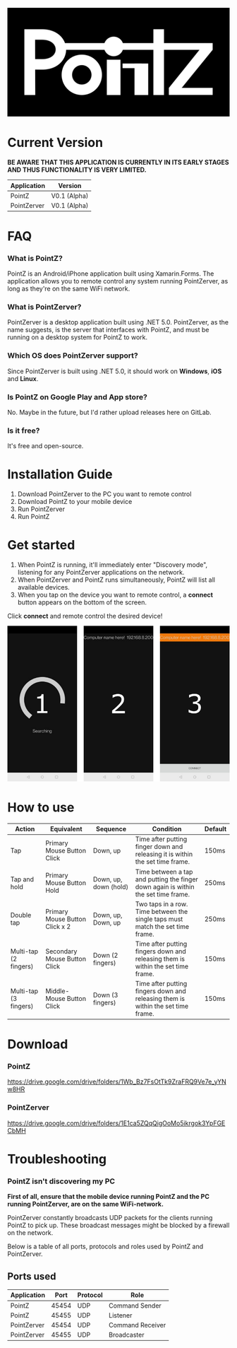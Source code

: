 ![](Graphic/Logo/pz_banner.png)

# Current Version

**BE AWARE THAT THIS APPLICATION IS CURRENTLY IN ITS EARLY STAGES AND THUS FUNCTIONALITY IS VERY LIMITED.**

| Application | Version      |
| ----------- | ------------ |
| PointZ      | V0.1 (Alpha) |
| PointZerver | V0.1 (Alpha) |

# FAQ

### What is PointZ?

PointZ is an Android/iPhone application built using Xamarin.Forms. The application allows you to remote control any system running PointZerver, as long as they're on the same WiFi network.

### What is PointZerver?

PointZerver is a desktop application built using .NET 5.0. PointZerver, as the name suggests, is the server that interfaces with PointZ, and must be running on a desktop system for PointZ to work.

### Which OS does PointZerver support?

Since PointZerver is built using .NET 5.0, it should work on **Windows**, **iOS** and **Linux**.

### Is PointZ on Google Play and App store?

No. Maybe in the future, but I'd rather upload releases here on GitLab.

### Is it free?

It's free and open-source.

# Installation Guide

1. Download PointZerver to the PC you want to remote control
2. Download PointZ to your mobile device
3. Run PointZerver
4. Run PointZ

# Get started

1. When PointZ is running, it'll immediately enter "Discovery mode", listening for any PointZerver applications on the network. 
2. When PointZerver and PointZ runs simultaneously, PointZ will list all available devices.
3. When you tap on the device you want to remote control, a **connect** button appears on the bottom of the screen.

Click **connect** and remote control the desired device!

![](Graphic/Guide/PointZ/Full.png)

# How to use

| Action                | Equivalent                     | Sequence              | Condition                                                    | Default |
| --------------------- | ------------------------------ | --------------------- | ------------------------------------------------------------ | ------- |
| Tap                   | Primary Mouse Button Click     | Down, up              | Time after putting finger down and releasing it is within the set time frame. | 150ms   |
| Tap and hold          | Primary Mouse Button Hold      | Down, up, down (hold) | Time between a tap and putting the finger down again is within the set time frame. | 250ms   |
| Double tap            | Primary Mouse Button Click x 2 | Down, up, Down, up    | Two taps in a row. Time between the single taps must match the set time frame. | 250ms   |
| Multi-tap (2 fingers) | Secondary Mouse Button Click   | Down (2 fingers)      | Time after putting fingers down and releasing them is within the set time frame. | 150ms   |
| Multi-tap (3 fingers) | Middle-Mouse Button Click      | Down (3 fingers)      | Time after putting fingers down and releasing them is within the set time frame. | 150ms   |

# Download

### PointZ

https://drive.google.com/drive/folders/1Wb_Bz7FsOtTk9ZraFRQ9Ve7e_yYNw8HR

### PointZerver

https://drive.google.com/drive/folders/1E1ca5ZQqQigOoMo5ikrgok3YpFGECbMH

# Troubleshooting

### PointZ isn't discovering my PC

**First of all, ensure that the mobile device running PointZ and the PC running PointZerver, are on the same WiFi-network.**

PointZerver constantly broadcasts UDP packets for the clients running PointZ to pick up. These broadcast messages might be blocked by a firewall on the network.

Below is a table of all ports, protocols and roles used by PointZ and PointZerver.

## Ports used

| Application | Port     | Protocol | Role             |
| ----------- | ----- | -------- | ---------------- |
| PointZ      | 45454 | UDP      | Command Sender   |
| PointZ      | 45455 | UDP      | Listener         |
| PointZerver | 45454 | UDP      | Command Receiver |
| PointZerver | 45455 | UDP      | Broadcaster      |

